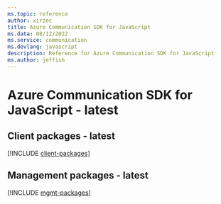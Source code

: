 ```yaml
---
ms.topic: reference
author: xirzec
title: Azure Communication SDK for JavaScript
ms.data: 08/12/2022
ms.service: communication
ms.devlang: javascript
description: Reference for Azure Communication SDK for JavaScript
ms.author: jeffish
---
```

# Azure Communication SDK for JavaScript - latest

## Client packages - latest
[!INCLUDE [client-packages](communication-client-index.md)]
## Management packages - latest
[!INCLUDE [mgmt-packages](communication-mgmt-index.md)]